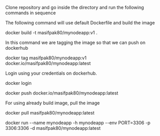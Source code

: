


Clone repository and go inside the directory and run the following commands in sequence

The following command will use default Dockerfile and build the image

docker build -t masifpak80/mynodeapp:v1 .

In this command we are tagging the image so that we can push on dockerhub

docker tag masifpak80/mynodeapp:v1 docker.io/masifpak80/mynodeapp:latest

Login using your credentials on dockerhub.

docker login

docker push docker.io/masifpak80/mynodeapp:latest


For using already build image, pull the image

docker pull masifpak80/mynodeapp:latest

docker run --name mynodeapp -h mynodeapp --env PORT=3306 -p 3306:3306 -d masifpak80/mynodeapp:latest
